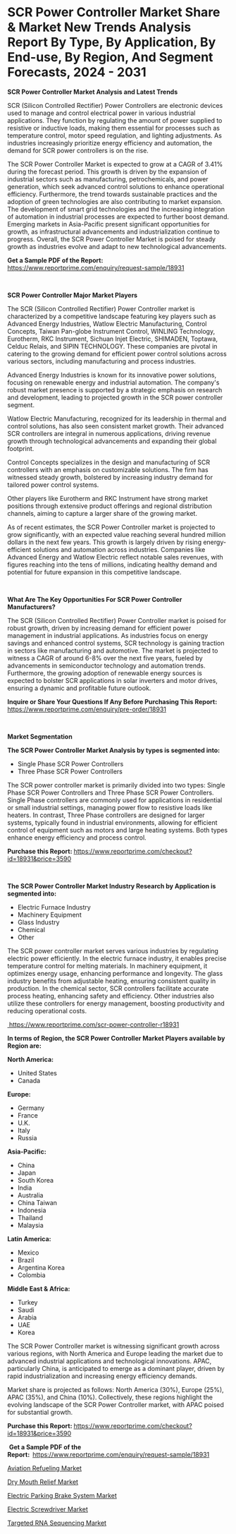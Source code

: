 <p><h1>SCR Power Controller Market Share & Market New Trends Analysis Report By Type, By Application, By End-use, By Region, And Segment Forecasts, 2024 - 2031</h1></p><p><strong>SCR Power Controller Market Analysis and Latest Trends</strong></p>
<p><p>SCR (Silicon Controlled Rectifier) Power Controllers are electronic devices used to manage and control electrical power in various industrial applications. They function by regulating the amount of power supplied to resistive or inductive loads, making them essential for processes such as temperature control, motor speed regulation, and lighting adjustments. As industries increasingly prioritize energy efficiency and automation, the demand for SCR power controllers is on the rise.</p><p>The SCR Power Controller Market is expected to grow at a CAGR of 3.41% during the forecast period. This growth is driven by the expansion of industrial sectors such as manufacturing, petrochemicals, and power generation, which seek advanced control solutions to enhance operational efficiency. Furthermore, the trend towards sustainable practices and the adoption of green technologies are also contributing to market expansion. The development of smart grid technologies and the increasing integration of automation in industrial processes are expected to further boost demand. Emerging markets in Asia-Pacific present significant opportunities for growth, as infrastructural advancements and industrialization continue to progress. Overall, the SCR Power Controller Market is poised for steady growth as industries evolve and adapt to new technological advancements.</p></p>
<p><strong>Get a Sample PDF of the Report:&nbsp;</strong> <a href="https://www.reportprime.com/enquiry/request-sample/18931?utm_campaign=7&utm_medium=2&utm_source=Github&utm_content=ia&utm_term=22112024&utm_id=scr-power-controller">https://www.reportprime.com/enquiry/request-sample/18931</a></p>
<p>&nbsp;</p>
<p><strong>SCR Power Controller Major Market Players</strong></p>
<p><p>The SCR (Silicon Controlled Rectifier) Power Controller market is characterized by a competitive landscape featuring key players such as Advanced Energy Industries, Watlow Electric Manufacturing, Control Concepts, Taiwan Pan-globe Instrument Control, WINLING Technology, Eurotherm, RKC Instrument, Sichuan Injet Electric, SHIMADEN, Toptawa, Celduc Relais, and SIPIN TECHNOLOGY. These companies are pivotal in catering to the growing demand for efficient power control solutions across various sectors, including manufacturing and process industries.</p><p>Advanced Energy Industries is known for its innovative power solutions, focusing on renewable energy and industrial automation. The company's robust market presence is supported by a strategic emphasis on research and development, leading to projected growth in the SCR power controller segment.</p><p>Watlow Electric Manufacturing, recognized for its leadership in thermal and control solutions, has also seen consistent market growth. Their advanced SCR controllers are integral in numerous applications, driving revenue growth through technological advancements and expanding their global footprint.</p><p>Control Concepts specializes in the design and manufacturing of SCR controllers with an emphasis on customizable solutions. The firm has witnessed steady growth, bolstered by increasing industry demand for tailored power control systems.</p><p>Other players like Eurotherm and RKC Instrument have strong market positions through extensive product offerings and regional distribution channels, aiming to capture a larger share of the growing market.</p><p>As of recent estimates, the SCR Power Controller market is projected to grow significantly, with an expected value reaching several hundred million dollars in the next few years. This growth is largely driven by rising energy-efficient solutions and automation across industries. Companies like Advanced Energy and Watlow Electric reflect notable sales revenues, with figures reaching into the tens of millions, indicating healthy demand and potential for future expansion in this competitive landscape.</p></p>
<p>&nbsp;</p>
<p><strong>What Are The Key Opportunities For SCR Power Controller Manufacturers?</strong></p>
<p><p>The SCR (Silicon Controlled Rectifier) Power Controller market is poised for robust growth, driven by increasing demand for efficient power management in industrial applications. As industries focus on energy savings and enhanced control systems, SCR technology is gaining traction in sectors like manufacturing and automotive. The market is projected to witness a CAGR of around 6-8% over the next five years, fueled by advancements in semiconductor technology and automation trends. Furthermore, the growing adoption of renewable energy sources is expected to bolster SCR applications in solar inverters and motor drives, ensuring a dynamic and profitable future outlook.</p></p>
<p><strong>Inquire or Share Your Questions If Any Before Purchasing This Report:</strong> <a href="https://www.reportprime.com/enquiry/pre-order/18931?utm_campaign=7&utm_medium=2&utm_source=Github&utm_content=ia&utm_term=22112024&utm_id=scr-power-controller">https://www.reportprime.com/enquiry/pre-order/18931</a></p>
<p>&nbsp;</p>
<p><strong>Market Segmentation</strong></p>
<p><strong>The SCR Power Controller Market Analysis by types is segmented into:</strong></p>
<p><ul><li>Single Phase SCR Power Controllers</li><li>Three Phase SCR Power Controllers</li></ul></p>
<p><p>The SCR power controller market is primarily divided into two types: Single Phase SCR Power Controllers and Three Phase SCR Power Controllers. Single Phase controllers are commonly used for applications in residential or small industrial settings, managing power flow to resistive loads like heaters. In contrast, Three Phase controllers are designed for larger systems, typically found in industrial environments, allowing for efficient control of equipment such as motors and large heating systems. Both types enhance energy efficiency and process control.</p></p>
<p><strong>Purchase this Report:&nbsp;</strong><a href="https://www.reportprime.com/checkout?id=18931&price=3590&utm_campaign=7&utm_medium=2&utm_source=Github&utm_content=ia&utm_term=22112024&utm_id=scr-power-controller">https://www.reportprime.com/checkout?id=18931&price=3590</a></p>
<p>&nbsp;</p>
<p><strong>The SCR Power Controller Market Industry Research by Application is segmented into:</strong></p>
<p><ul><li>Electric Furnace Industry</li><li>Machinery Equipment</li><li>Glass Industry</li><li>Chemical</li><li>Other</li></ul></p>
<p><p>The SCR power controller market serves various industries by regulating electric power efficiently. In the electric furnace industry, it enables precise temperature control for melting materials. In machinery equipment, it optimizes energy usage, enhancing performance and longevity. The glass industry benefits from adjustable heating, ensuring consistent quality in production. In the chemical sector, SCR controllers facilitate accurate process heating, enhancing safety and efficiency. Other industries also utilize these controllers for energy management, boosting productivity and reducing operational costs.</p></p>
<p><a href="https://www.reportprime.com/scr-power-controller-r18931?utm_campaign=7&utm_medium=2&utm_source=Github&utm_content=ia&utm_term=22112024&utm_id=scr-power-controller">&nbsp;https://www.reportprime.com/scr-power-controller-r18931</a></p>
<p><strong>In terms of Region, the SCR Power Controller Market Players available by Region are:</strong></p>
<p>
    <p> <strong> North America: </strong>
        <ul>
            <li>United States</li>
            <li>Canada</li>
        </ul>
        </p> 
    <p> <strong> Europe: </strong>
        <ul>
            <li>Germany</li>
            <li>France</li>
            <li>U.K.</li>
            <li>Italy</li>
            <li>Russia</li>
        </ul>
        </p> 
    <p> <strong> Asia-Pacific: </strong>
        <ul>
            <li>China</li>
            <li>Japan</li>
            <li>South Korea</li>
            <li>India</li>
            <li>Australia</li>
            <li>China Taiwan</li>
            <li>Indonesia</li>
            <li>Thailand</li>
            <li>Malaysia</li>
        </ul>
        </p> 
    <p> <strong> Latin America: </strong>
        <ul>
            <li>Mexico</li>
            <li>Brazil</li>
            <li>Argentina Korea</li>
            <li>Colombia</li>
        </ul>
        </p> 
    <p> <strong> Middle East & Africa: </strong>
        <ul>
            <li>Turkey</li>
            <li>Saudi</li>
            <li>Arabia</li>
            <li>UAE</li>
            <li>Korea</li>
        </ul>
    </p>
    </p>
<p><p>The SCR Power Controller market is witnessing significant growth across various regions, with North America and Europe leading the market due to advanced industrial applications and technological innovations. APAC, particularly China, is anticipated to emerge as a dominant player, driven by rapid industrialization and increasing energy efficiency demands. </p><p>Market share is projected as follows: North America (30%), Europe (25%), APAC (35%), and China (10%). Collectively, these regions highlight the evolving landscape of the SCR Power Controller market, with APAC poised for substantial growth.</p></p>
<p><strong>Purchase this Report: </strong><a href="https://www.reportprime.com/checkout?id=18931&price=3590&utm_campaign=7&utm_medium=2&utm_source=Github&utm_content=ia&utm_term=22112024&utm_id=scr-power-controller">https://www.reportprime.com/checkout?id=18931&price=3590</a></p>
<p>&nbsp;<strong>Get a Sample PDF of the Report:&nbsp;&nbsp;</strong><a href="https://www.reportprime.com/enquiry/request-sample/18931?utm_campaign=7&utm_medium=2&utm_source=Github&utm_content=ia&utm_term=22112024&utm_id=scr-power-controller">https://www.reportprime.com/enquiry/request-sample/18931</a></p>
<p><strong></strong></p>
<p><p><a href="https://www.linkedin.com/pulse/aviation-refueling-market-research-report-2024-2031-forecasted-xj1pe?utm_campaign=7&utm_medium=2&utm_source=Github&utm_content=ia&utm_term=22112024&utm_id=scr-power-controller">Aviation Refueling Market</a></p><p><a href="https://issuu.com/reportprime-2/docs/dry-mouth-relief-market-size-2030.p_5a88f8a2f84fdf?utm_campaign=7&utm_medium=2&utm_source=Github&utm_content=ia&utm_term=22112024&utm_id=scr-power-controller">Dry Mouth Relief Market</a></p><p><a href="https://github.com/provorikovar/Market-Research-Report-List-6/blob/main/electric-parking-brake-system-market.md?utm_campaign=7&utm_medium=2&utm_source=Github&utm_content=ia&utm_term=22112024&utm_id=scr-power-controller">Electric Parking Brake System Market</a></p><p><a href="https://github.com/angelajermaine/Market-Research-Report-List-5/blob/main/electric-screwdriver-market.md?utm_campaign=7&utm_medium=2&utm_source=Github&utm_content=ia&utm_term=22112024&utm_id=scr-power-controller">Electric Screwdriver Market</a></p><p><a href="https://issuu.com/reportprime-2/docs/targeted-rna-sequencing-market-size_f0934b3839d024?utm_campaign=7&utm_medium=2&utm_source=Github&utm_content=ia&utm_term=22112024&utm_id=scr-power-controller">Targeted RNA Sequencing Market</a></p></p>